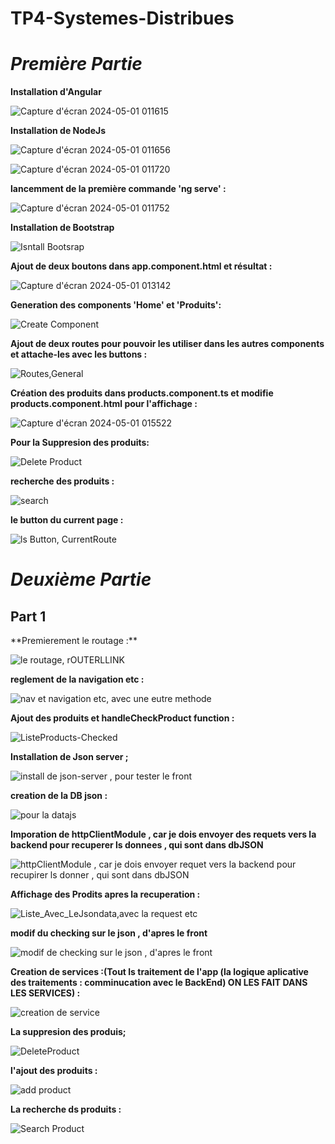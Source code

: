 # TP4-Systemes-Distribues
# *Première Partie*

**Installation d'Angular**

![Capture d'écran 2024-05-01 011615](https://github.com/ACHRAF-TALHAOUI/TP4-Systemes-Distribues/assets/137435554/4da0d194-8e22-48a4-967c-af047d74206f)

**Installation de NodeJs**

![Capture d'écran 2024-05-01 011656](https://github.com/ACHRAF-TALHAOUI/TP4-Systemes-Distribues/assets/137435554/00d1efe1-04e5-450a-9dac-43fab63df5f8)


![Capture d'écran 2024-05-01 011720](https://github.com/ACHRAF-TALHAOUI/TP4-Systemes-Distribues/assets/137435554/0ea10a4a-3b67-4056-a241-2f6cefb1a6f1)


**lancemment de la première commande 'ng serve' :**


![Capture d'écran 2024-05-01 011752](https://github.com/ACHRAF-TALHAOUI/TP4-Systemes-Distribues/assets/137435554/79afe3dc-3caa-4b63-8079-27552dbe509b)


**Installation de Bootstrap**


![Isntall Bootsrap](https://github.com/ACHRAF-TALHAOUI/TP4-Systemes-Distribues/assets/137435554/43c6352a-dea9-4304-8701-a1c019af8f90)


**Ajout de deux boutons dans app.component.html et résultat :**

![Capture d'écran 2024-05-01 013142](https://github.com/ACHRAF-TALHAOUI/TP4-Systemes-Distribues/assets/137435554/98f912dd-1958-4ee3-9f2f-b304b99dd7d6)


**Generation des components 'Home' et 'Produits':**


![Create Component](https://github.com/ACHRAF-TALHAOUI/TP4-Systemes-Distribues/assets/137435554/3b80ca44-e261-4314-9ebb-772aefbbb0ff)


**Ajout de deux routes pour pouvoir les utiliser dans les autres components et attache-les avec les buttons :**

![Routes,General](https://github.com/ACHRAF-TALHAOUI/TP4-Systemes-Distribues/assets/137435554/e76970fb-3f68-40e1-aa50-8d510c43198d)


**Création des produits dans products.component.ts et modifie products.component.html pour l'affichage :**

![Capture d'écran 2024-05-01 015522](https://github.com/ACHRAF-TALHAOUI/TP4-Systemes-Distribues/assets/137435554/c2abbbf9-561c-46c7-b6ba-dc0c66db9ce1)

**Pour la Suppresion des produits:**

![Delete Product](https://github.com/ACHRAF-TALHAOUI/TP4-Systemes-Distribues/assets/137435554/ef9f2c29-c97c-4147-9b0e-5d4b73d9beff)


**recherche des produits :**

![search](https://github.com/ACHRAF-TALHAOUI/TP4-Systemes-Distribues/assets/137435554/452798ae-e5c6-4c99-be9e-455e76c361fa)

**le button du current page :**

![ls Button, CurrentRoute](https://github.com/ACHRAF-TALHAOUI/TP4-Systemes-Distribues/assets/137435554/b01a5906-9375-4f5d-bd8a-9f673e1c5ed7)



# *Deuxième  Partie*

<h2>Part 1</h2>
**Premierement le routage :**

![le routage, rOUTERLLINK](https://github.com/ACHRAF-TALHAOUI/TP4-Systemes-Distribues/assets/137435554/44602029-79b3-4344-9d43-27da0958e68d)

**reglement de la navigation etc :**

![nav et navigation  etc, avec une eutre methode](https://github.com/ACHRAF-TALHAOUI/TP4-Systemes-Distribues/assets/137435554/2dc1d242-eb16-4395-a14c-9609229b8a0b)

**Ajout des produits et handleCheckProduct function :**

![ListeProducts-Checked](https://github.com/ACHRAF-TALHAOUI/TP4-Systemes-Distribues/assets/137435554/f3468d68-dd38-4ca4-9bd5-227d63da6606)

**Installation de Json server ;**

![install de json-server , pour tester le front ](https://github.com/ACHRAF-TALHAOUI/TP4-Systemes-Distribues/assets/137435554/d8599169-a43d-47e5-aa90-94e572bda8dd)

**creation de la DB json :**

![pour la datajs](https://github.com/ACHRAF-TALHAOUI/TP4-Systemes-Distribues/assets/137435554/e25f5c35-7d25-499e-acca-ef0a753a434e)


**Imporation de httpClientModule , car je dois envoyer des requets vers la backend pour recuperer ls donnees , qui sont dans dbJSON**

![httpClientModule , car je dois envoyer requet vers la backend pour recupirer ls donner , qui sont dans dbJSON](https://github.com/ACHRAF-TALHAOUI/TP4-Systemes-Distribues/assets/137435554/afaa00b2-2e68-4146-b30f-c21b13f5f06d)

**Affichage des Prodits apres la recuperation :**

![Liste_Avec_LeJsondata,avec la request etc](https://github.com/ACHRAF-TALHAOUI/TP4-Systemes-Distribues/assets/137435554/4c480ddd-f28a-4f56-a841-c63f261d8f66)

**modif du checking sur le json , d'apres le front**

![modif de checking sur le json , d'apres le front](https://github.com/ACHRAF-TALHAOUI/TP4-Systemes-Distribues/assets/137435554/e0402ee5-83cf-45db-a2f9-417bbcecec5a)

**Creation de services :(Tout ls traitement de l'app (la logique aplicative des traitements : comminucation avec le BackEnd) ON LES FAIT DANS LES SERVICES) :**

![creation de service](https://github.com/ACHRAF-TALHAOUI/TP4-Systemes-Distribues/assets/137435554/89c1f926-33f1-4cd9-aefe-41badd204bbb)

**La suppresion des produis;**

![DeleteProduct](https://github.com/ACHRAF-TALHAOUI/TP4-Systemes-Distribues/assets/137435554/b0bcf4e9-fa71-4395-aa58-bc73e30eea87)

**l'ajout des produits :**

![add product](https://github.com/ACHRAF-TALHAOUI/TP4-Systemes-Distribues/assets/137435554/5808bd59-b2b6-45c0-92df-5174324967f7)

**La recherche ds produits :**

![Search Product](https://github.com/ACHRAF-TALHAOUI/TP4-Systemes-Distribues/assets/137435554/136bafdd-4733-4ca8-8223-781fa765d727)

